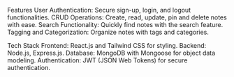Features
User Authentication: Secure sign-up, login, and logout functionalities.
CRUD Operations: Create, read, update, pin and delete notes with ease.
Search Functionality: Quickly find notes with the search feature.
Tagging and Categorization: Organize notes with tags and categories.

Tech Stack
Frontend: React.js and Tailwind CSS for styling.
Backend: Node.js, Express.js.
Database: MongoDB with Mongoose for object data modeling.
Authentication: JWT (JSON Web Tokens) for secure authentication.
